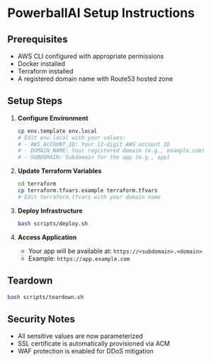 # PowerballAI Setup Instructions

## Prerequisites
- AWS CLI configured with appropriate permissions
- Docker installed
- Terraform installed
- A registered domain name with Route53 hosted zone

## Setup Steps

1. **Configure Environment**
   ```bash
   cp env.template env.local
   # Edit env.local with your values:
   # - AWS_ACCOUNT_ID: Your 12-digit AWS account ID
   # - DOMAIN_NAME: Your registered domain (e.g., example.com)
   # - SUBDOMAIN: Subdomain for the app (e.g., app)
   ```

2. **Update Terraform Variables**
   ```bash
   cd terraform
   cp terraform.tfvars.example terraform.tfvars
   # Edit terraform.tfvars with your domain name
   ```

3. **Deploy Infrastructure**
   ```bash
   bash scripts/deploy.sh
   ```

4. **Access Application**
   - Your app will be available at: `https://<subdomain>.<domain>`
   - Example: `https://app.example.com`

## Teardown
```bash
bash scripts/teardown.sh
```

## Security Notes
- All sensitive values are now parameterized
- SSL certificate is automatically provisioned via ACM
- WAF protection is enabled for DDoS mitigation
